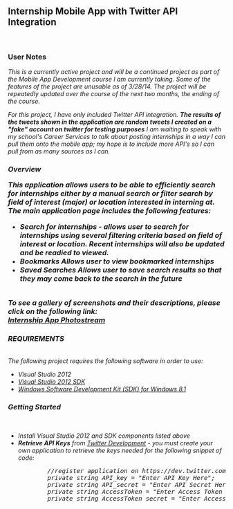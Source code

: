 <h2>Internship Mobile App with Twitter API Integration</h2> <br>
<h3> User Notes</h3>
<i>This is a currently active project and will be a continued project as part of the Mobile App Development course I am currently taking. Some of the features of the project are unusable as of 3/28/14. The project will be repeatedly updated over the course of the next two months, the ending of the course. <br>

For this project, I have only included Twitter API integration. <b>The results of the tweets shown in the application are random tweets I created on a "fake" account on twitter for testing purposes</b> I am waiting to speak with my school's Career Services to talk about posting internships in a way I can pull them onto the mobile app; my hope is to include more API's so I can pull from as many sources as I can.
<br>

<h3>Overview <br>

This application allows users to be able to efficiently search for internships either by a manual search or filter search by field of interest (major) or location interested in interning at. The main application page includes the following features:
<ul>
	<li><b>Search for internships</b> - allows user to search for internships using several filtering criteria based on field of interest or location. Recent internships will also be updated and be readied to viewed.</li>
    <li><b>Bookmarks</b> Allows user to view bookmarked internships</li>
    <li><b>Saved Searches</b> Allows user to save search results so that they may come back to the search in the future</li>
</ul> <br>
To see a gallery of screenshots and their descriptions, please click on the following link: <br> <a href="https://www.flickr.com/photos/tglasser15/sets/72157643076449664/">Internship App Photostream</a>

<h3>REQUIREMENTS </h3><br>
The following project requires the following software in order to use: <br>
<ul>
	<li>Visual Studio 2012
    <li><a href="http://www.microsoft.com/en-us/download/details.aspx?id=30668">Visual Studio 2012 SDK</a>
    <li><a href="http://msdn.microsoft.com/en-us/windows/desktop/bg162891.aspx">Windows Software Development Kit (SDK) for Windows 8.1</a>
</ul>


<h3>Getting Started</h3> <br>
<ul>
<li> Install Visual Studio 2012 and SDK components listed above</li>
<li><b>Retrieve API Keys</b> from <a href="https://dev.twitter.com/">Twitter Development</a> - you must create your own application to retrieve the keys needed for the following snippet of code: </li>
<pre>
        //register application on https://dev.twitter.com/ to retrieve API keys below
        private string API_key = "Enter API Key Here";
        private string API_secret = "Enter API Secret Here";
        private string AccessToken = "Enter Access Token Here";
        private string AccessToken_secret = "Enter Access Token Secret Here";
</pre>
</ul>

